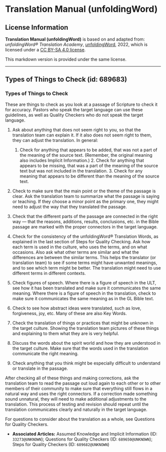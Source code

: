 # Translation Manual (unfoldingWord)

## License Information

**Translation Manual (unfoldingWord)** is based on and adapted from: _unfoldingWord® Translation Academy_, [unfoldingWord](https://unfoldingword.org/utw), 2022, which is licensed under a [CC BY-SA 4.0 license](https://creativecommons.org/licenses/by-sa/4.0/legalcode.en).

This markdown version is provided under the same license.



--------------------------------

## Types of Things to Check (id: 689683)

### Types of Things to Check

These are things to check as you look at a passage of Scripture to check it for accuracy. Pastors who speak the target language can use these guidelines, as well as Quality Checkers who do not speak the target language.

1. Ask about anything that does not seem right to you, so that the translation team can explain it. If it also does not seem right to them, they can adjust the translation. In general:

    1. Check for anything that appears to be added, that was not a part of the meaning of the source text. (Remember, the original meaning also includes Implicit Information.)
        2. Check for anything that appears to be missing, that was a part of the meaning of the source text but was not included in the translation.
        3. Check for any meaning that appears to be different than the meaning of the source text.
2. Check to make sure that the main point or the theme of the passage is clear. Ask the translation team to summarize what the passage is saying or teaching. If they choose a minor point as the primary one, they might need to adjust the way that they translated the passage.
3. Check that the different parts of the passage are connected in the right way — that the reasons, additions, results, conclusions, etc. in the Bible passage are marked with the proper connectors in the target language.
4. Check for the consistency of the unfoldingWord® Translation Words, as explained in the last section of Steps for Quality Checking. Ask how each term is used in the culture, who uses the terms, and on what occasions. Also ask what other terms are similar and what the differences are between the similar terms. This helps the translator (or translation team) to see if some terms might have unwanted meanings, and to see which term might be better. The translation might need to use different terms in different contexts.
5. Check figures of speech. Where there is a figure of speech in the ULT, see how it has been translated and make sure it communicates the same meaning. Where there is a figure of speech in the translation, check to make sure it communicates the same meaning as in the GL Bible text.
6. Check to see how abstract ideas were translated, such as love, forgiveness, joy, etc. Many of these are also Key Words.
7. Check the translation of things or practices that might be unknown in the target culture. Showing the translation team pictures of these things and explaining to them what they are is very helpful.
8. Discuss the words about the spirit world and how they are understood in the target culture. Make sure that the words used in the translation communicate the right meaning.
9. Check anything that you think might be especially difficult to understand or translate in the passage.

After checking all of these things and making corrections, ask the translation team to read the passage out loud again to each other or to other members of their community to make sure that everything still flows in a natural way and uses the right connectors. If a correction made something sound unnatural, they will need to make additional adjustments to the translation. This process of testing and revision should repeat until the translation communicates clearly and naturally in the target language.

For questions to consider about the translation as a whole, see Questions for Quality Checkers.

* **Associated Articles:** Assumed Knowledge and Implicit Information (ID: `33273@UNKNOWN`); Questions for Quality Checkers (ID: `689650@UNKNOWN`); Steps for Quality Checkers (ID: `689682@UNKNOWN`)

